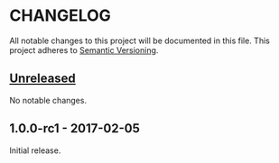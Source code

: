 # CHANGELOG

All notable changes to this project will be documented in this file.
This project adheres to [Semantic Versioning](http://semver.org).

## [Unreleased]

No notable changes.

## 1.0.0-rc1 - 2017-02-05

Initial release.

[Unreleased]: https://github.com/Rayne/wz2008-graph/compare/1.0.0-rc1...HEAD